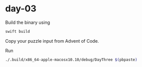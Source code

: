 # day-03

Build the binary using

```bash
swift build
```

Copy your puzzle input from Advent of Code.

Run

```bash
./.build/x86_64-apple-macosx10.10/debug/DayThree $(pbpaste)
```
